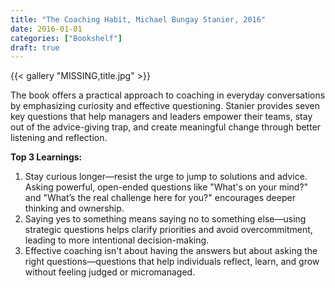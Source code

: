 ```yaml
---
title: "The Coaching Habit, Michael Bungay Stanier, 2016"
date: 2016-01-01
categories: ["Bookshelf"]
draft: true
---
```


{{< gallery "MISSING,title.jpg" >}}

The book offers a practical approach to coaching in everyday conversations by emphasizing curiosity and effective questioning. Stanier provides seven key questions that help managers and leaders empower their teams, stay out of the advice-giving trap, and create meaningful change through better listening and reflection.

**Top 3 Learnings:**

1. Stay curious longer—resist the urge to jump to solutions and advice. Asking powerful, open-ended questions like "What's on your mind?" and "What’s the real challenge here for you?" encourages deeper thinking and ownership.
2. Saying yes to something means saying no to something else—using strategic questions helps clarify priorities and avoid overcommitment, leading to more intentional decision-making.
3. Effective coaching isn't about having the answers but about asking the right questions—questions that help individuals reflect, learn, and grow without feeling judged or micromanaged.
